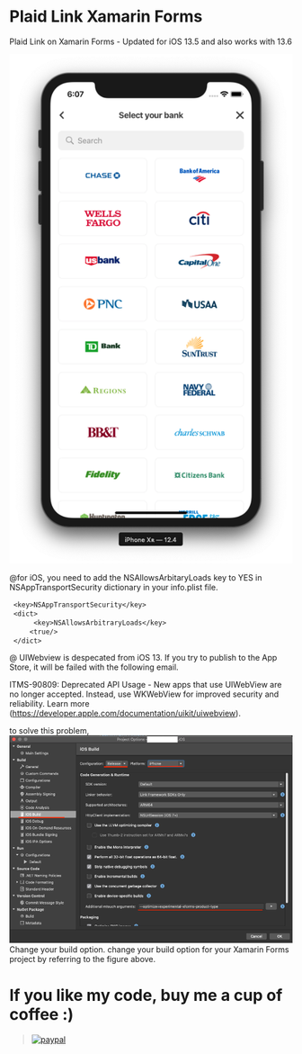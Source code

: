 # Plaid Link Xamarin Forms
Plaid Link on Xamarin Forms - Updated for iOS 13.5 and also works with 13.6

![Image description](https://github.com/ijeong1/Plaid-Link-XamarinForms/blob/master/Screen_Shot.png)

@for iOS, you need to add the NSAllowsArbitaryLoads key to YES in NSAppTransportSecurity dictionary in your info.plist file.

```
 <key>NSAppTransportSecurity</key>
 <dict>
      <key>NSAllowsArbitraryLoads</key>
     <true/>
 </dict>
```
@ UIWebview is despecated from iOS 13.
If you try to publish to the App Store, it will be failed with the following email.

ITMS-90809: Deprecated API Usage - New apps that use UIWebView are no longer accepted. Instead, use WKWebView for improved security and reliability. Learn more (https://developer.apple.com/documentation/uikit/uiwebview).

to solve this problem,
![Image description](https://github.com/ijeong1/Plaid-Link-XamarinForms/blob/master/BuildOption.png)
Change your build option. change your build option for your Xamarin Forms project by referring to the figure above.


# If you like my code, buy me a cup of coffee :)
> [![paypal](https://www.paypalobjects.com/en_US/i/btn/btn_donateCC_LG.gif)](https://www.paypal.com/cgi-bin/webscr?cmd=_donations&business=G3F8F88VVYKRY&currency_code=USD&source=url)
